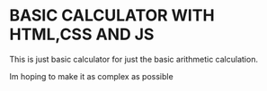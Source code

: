 # BASIC CALCULATOR WITH HTML,CSS AND JS

This is just basic calculator for just the basic arithmetic calculation.

Im hoping to make it as complex as possible
